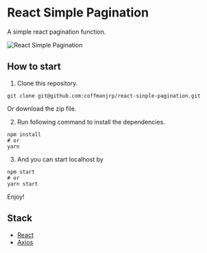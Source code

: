 # React Simple Pagination

A simple react pagination function.

![React Simple Pagination](https://res.cloudinary.com/coffmanjrp-dev/image/upload/v1643313044/coffmanjrp.io/react_sinple_pagination_816e9a32dc.png)

## How to start

1. Clone this repository.

```
git clone git@github.com:coffmanjrp/react-sinple-pagination.git
```

Or download the zip file.

2. Run following command to install the dependencies.

```
npm install
# or
yarn
```

3. And you can start localhost by

```
npm start
# or
yarn start
```

Enjoy!

## Stack

- [React](https://reactjs.org/)
- [Axios](https://axios-http.com/)
